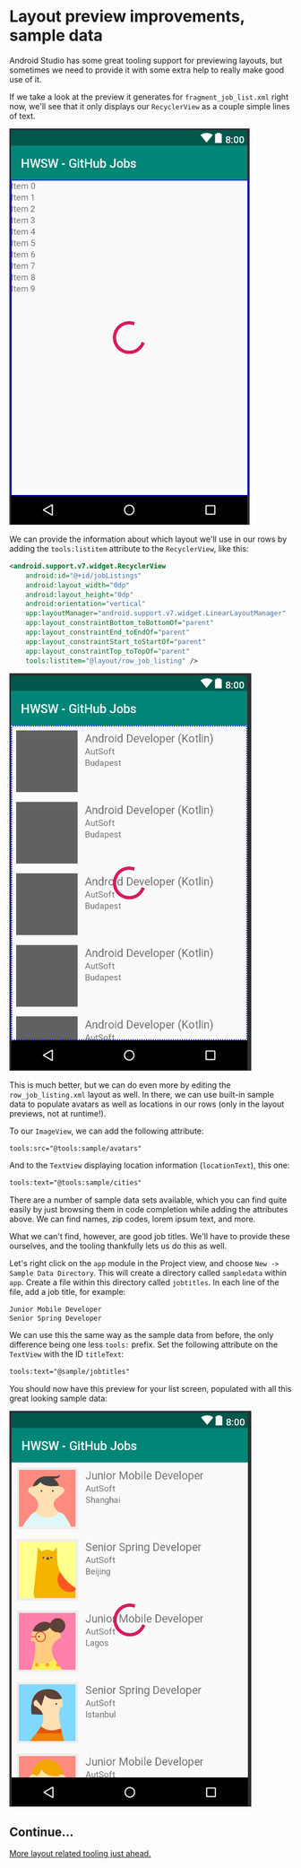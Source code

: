 # Layout preview improvements, sample data

Android Studio has some great tooling support for previewing layouts, but sometimes we need to provide it with some extra help to really make good use of it.

If we take a look at the preview it generates for `fragment_job_list.xml` right now, we'll see that it only displays our `RecyclerView` as a couple simple lines of text.

![Studio preview of the RecyclerView](../images/studio-recyclerview-preview-initial.png)

We can provide the information about which layout we'll use in our rows by adding the `tools:listitem` attribute to the `RecyclerView`, like this:

```xml
<android.support.v7.widget.RecyclerView
    android:id="@+id/jobListings"
    android:layout_width="0dp"
    android:layout_height="0dp"
    android:orientation="vertical"
    app:layoutManager="android.support.v7.widget.LinearLayoutManager"
    app:layout_constraintBottom_toBottomOf="parent"
    app:layout_constraintEnd_toEndOf="parent"
    app:layout_constraintStart_toStartOf="parent"
    app:layout_constraintTop_toTopOf="parent"
    tools:listitem="@layout/row_job_listing" />
``` 

![First improved preview of the RecyclerView](../images/studio-recyclerview-preview-better.png)

This is much better, but we can do even more by editing the `row_job_listing.xml` layout as well. In there, we can use built-in sample data to populate avatars as well as locations in our rows (only in the layout previews, not at runtime!). 

To our `ImageView`, we can add the following attribute:

```xml
tools:src="@tools:sample/avatars"
```

And to the `TextView` displaying location information (`locationText`), this one:

```xml
tools:text="@tools:sample/cities"
```

There are a number of sample data sets available, which you can find quite easily by just browsing them in code completion while adding the attributes above. We can find names, zip codes, lorem ipsum text, and more.

What we can't find, however, are good job titles. We'll have to provide these ourselves, and the tooling thankfully lets us do this as well.

Let's right click on the `app` module in the Project view, and choose `New -> Sample Data Directory`. This will create a directory called `sampledata` within `app`. Create a file within this directory called `jobtitles`. In each line of the file, add a job title, for example:

```text
Junior Mobile Developer
Senior Spring Developer
```

We can use this the same way as the sample data from before, the only difference being one less `tools:` prefix. Set the following attribute on the `TextView` with the ID `titleText`:

```xml
tools:text="@sample/jobtitles"
```

You should now have this preview for your list screen, populated with all this great looking sample data:

![The final preview of the RecyclerView](../images/studio-recyclerview-preview-final.png)

## Continue...

[More layout related tooling just ahead.](./layout-refactoring.md)
